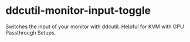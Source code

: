 # ddcutil-monitor-input-toggle
Switches the input of your monitor with ddcutil. Helpful for KVM with GPU Passthrough Setups.
